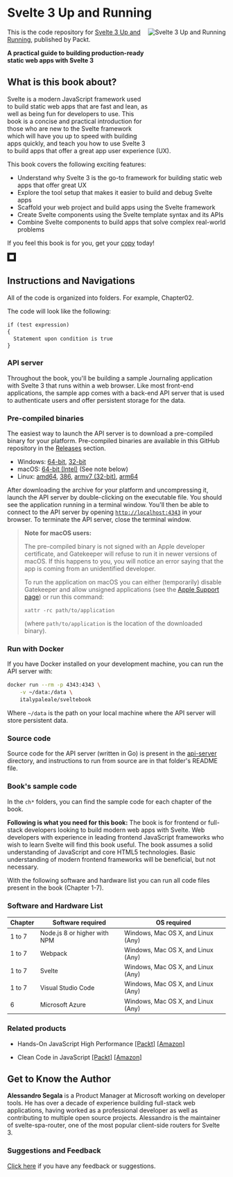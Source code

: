 # Svelte 3 Up and Running

<a href="https://www.packtpub.com/product/svelte-3-up-and-running/9781839213625"><img src="https://static.packt-cdn.com/products/9781839213625/cover/smaller" alt="Svelte 3 Up and Running" height="256px" align="right"></a>

This is the code repository for [Svelte 3 Up and Running](https://www.packtpub.com/product/svelte-3-up-and-running/9781839213625), published by Packt.

**A practical guide to building production-ready static web apps with Svelte 3**

## What is this book about?
Svelte is a modern JavaScript framework used to build static web apps that are fast and lean, as well as being fun for developers to use. This book is a concise and practical introduction for those who are new to the Svelte framework which will have you up to speed with building apps quickly, and teach you how to use Svelte 3 to build apps that offer a great app user experience (UX).

This book covers the following exciting features: 
* Understand why Svelte 3 is the go-to framework for building static web apps that offer great UX
* Explore the tool setup that makes it easier to build and debug Svelte apps
* Scaffold your web project and build apps using the Svelte framework
* Create Svelte components using the Svelte template syntax and its APIs
* Combine Svelte components to build apps that solve complex real-world problems

If you feel this book is for you, get your [copy](https://www.amazon.com/dp/1839213620) today!

<a href="https://www.packtpub.com/?utm_source=github&utm_medium=banner&utm_campaign=GitHubBanner"><img src="https://raw.githubusercontent.com/PacktPublishing/GitHub/master/GitHub.png" alt="https://www.packtpub.com/" border="5" /></a>

## Instructions and Navigations
All of the code is organized into folders. For example, Chapter02.

The code will look like the following:
```
if (test expression)
{
  Statement upon condition is true
}
```
### API server

Throughout the book, you'll be building a sample Journaling application with Svelte 3 that runs within a web browser. Like most front-end applications, the sample app comes with a back-end API server that is used to authenticate users and offer persistent storage for the data. 

### Pre-compiled binaries

The easiest way to launch the API server is to download a pre-compiled binary for your platform. Pre-compiled binaries are available in this GitHub repository in the [Releases](https://github.com/PacktPublishing/Svelte-3-Up-and-Running/releases/latest) section.

- Windows: [64-bit](https://github.com/PacktPublishing/Svelte-3-Up-and-Running/releases/download/v202008130606/api-server-v202008130606-win64.zip), [32-bit](https://github.com/PacktPublishing/Svelte-3-Up-and-Running/releases/download/v202008130606/api-server-v202008130606-win32.zip)
- macOS: [64-bit (Intel)](https://github.com/PacktPublishing/Svelte-3-Up-and-Running/releases/download/v202008130606/api-server-v202008130606-macos.tar.gz) (See note below)
- Linux: [amd64](https://github.com/PacktPublishing/Svelte-3-Up-and-Running/releases/download/v202008130606/api-server-v202008130606-linux-amd64.tar.gz), [386](https://github.com/PacktPublishing/Svelte-3-Up-and-Running/releases/download/v202008130606/api-server-v202008130606-linux-386.tar.gz), [armv7 (32-bit)](https://github.com/PacktPublishing/Svelte-3-Up-and-Running/releases/download/v202008130606/api-server-v202008130606-linux-armv7.tar.gz), [arm64](https://github.com/PacktPublishing/Svelte-3-Up-and-Running/releases/download/v202008130606/api-server-v202008130606-linux-arm64.tar.gz)

After downloading the archive for your platform and uncompressing it, launch the API server by double-clicking on the executable file. You should see the application running in a terminal window. You'll then be able to connect to the API server by opening [`http://localhost:4343`](http://localhost:4343) in your browser. To terminate the API server, close the terminal window.

> **Note for macOS users:**
>
> The pre-compiled binary is not signed with an Apple developer certificate, and Gatekeeper will refuse to run it in newer versions of macOS. If this happens to you, you will notice an error saying that the app is coming from an unidentified developer.
>
> To run the application on macOS  you can either (temporarily) disable Gatekeeper and allow unsigned applications (see the [Apple Support page](https://apple.co/2E3mVYP)) or run this command:
>
> ```
> xattr -rc path/to/application
> ````
>
> (where `path/to/application` is the location of the downloaded binary).

### Run with Docker

If you have Docker installed on your development machine, you can run the API server with:

```sh
docker run --rm -p 4343:4343 \
    -v ~/data:/data \
    italypaleale/sveltebook
```

Where `~/data` is the path on your local machine where the API server will store persistent data.

### Source code

Source code for the API server (written in Go) is present in the [api-server](/api-server) directory, and instructions to run from source are in that folder's README file.

### Book's sample code

In the `ch*` folders, you can find the sample code for each chapter of the book.


**Following is what you need for this book:**
The book is for frontend or full-stack developers looking to build modern web apps with Svelte. Web developers with experience in leading frontend JavaScript frameworks who wish to learn Svelte will find this book useful. The book assumes a solid understanding of JavaScript and core HTML5 technologies. Basic understanding of modern frontend frameworks will be beneficial, but not necessary.

With the following software and hardware list you can run all code files present in the book (Chapter 1-7).

### Software and Hardware List

| Chapter  | Software required                   | OS required                        |
| -------- | ------------------------------------| -----------------------------------|
| 1 to 7        | Node.js 8 or higher with NPM                    | Windows, Mac OS X, and Linux (Any) |
| 1 to 7       | Webpack            | Windows, Mac OS X, and Linux (Any) |
| 1 to 7      | Svelte          | Windows, Mac OS X, and Linux (Any) |
|1 to 7      | Visual Studio Code           | Windows, Mac OS X, and Linux (Any) |
| 6    | Microsoft Azure           | Windows, Mac OS X, and Linux (Any) |

### Related products <Other books you may enjoy>
* Hands-On JavaScript High Performance [[Packt]](https://www.packtpub.com/product/hands-on-javascript-high-performance/9781838821098) [[Amazon]](https://www.amazon.com/dp/1788293770)

* Clean Code in JavaScript [[Packt]](https://www.packtpub.com/product/clean-code-in-javascript/9781789957648) [[Amazon]](https://www.amazon.com/dp/1788293770)

## Get to Know the Author
**Alessandro Segala**
is a Product Manager at Microsoft working on developer tools. He has over a decade of experience building full-stack web applications, having worked as a professional developer as well as contributing to multiple open source projects. Alessandro is the maintainer of svelte-spa-router, one of the most popular client-side routers for Svelte 3.

### Suggestions and Feedback
[Click here](https://docs.google.com/forms/d/e/1FAIpQLSdy7dATC6QmEL81FIUuymZ0Wy9vH1jHkvpY57OiMeKGqib_Ow/viewform) if you have any feedback or suggestions.
